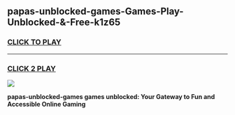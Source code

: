 
## papas-unblocked-games-Games-Play-Unblocked-&-Free-k1z65
<h3>
<a href="https://premium76.site?title=papas-unblocked-games&ref=24A">CLICK TO PLAY</a></h3>
<hr>

<h3>
<a href="https://premium76.site?title=papas-unblocked-games&ref=24A">CLICK 2 PLAY</a>
  
</h3>

<a href="https://premium76.site?title=papas-unblocked-games&ref=24A"><img src="https://clearcache.store/games.png"></a>


**papas-unblocked-games games unblocked: Your Gateway to Fun and Accessible Online Gaming**
